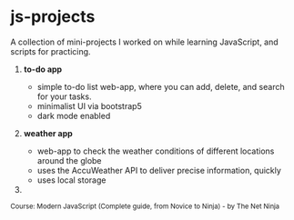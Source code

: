 # js-projects #

A collection of mini-projects I worked on while learning JavaScript, and scripts for practicing.


1. **to-do app**

    - simple to-do list web-app, where you can add, delete, and search for your tasks.
    - minimalist UI via bootstrap5
    - dark mode enabled
  
  
2. **weather app**

    - web-app to check the weather conditions of different locations around the globe
    - uses the AccuWeather API to deliver precise information, quickly
    - uses local storage
  
  
3. 







<sup> Course: Modern JavaScript (Complete guide, from Novice to Ninja) - by The Net Ninja </sup>
